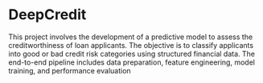 # DeepCredit
This project involves the development of a predictive model to assess the creditworthiness of loan applicants. The objective is to classify applicants into good or bad credit risk categories using structured financial data. The end-to-end pipeline includes data preparation, feature engineering, model training, and performance evaluation 

